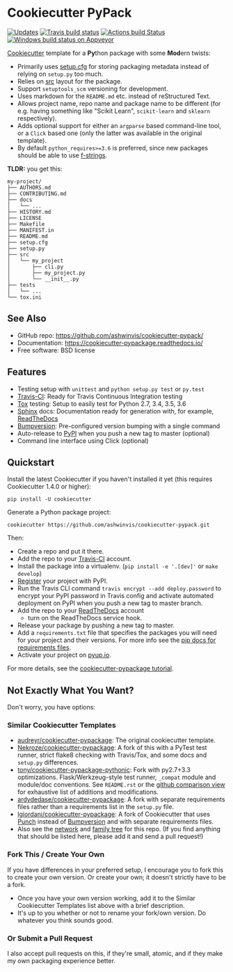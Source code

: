 # Cookiecutter PyPack

[![Updates](https://pyup.io/repos/github/ashwinvis/cookiecutter-pypack/shield.svg)](https://pyup.io/repos/github/ashwinvis/cookiecutter-pypack/)
[![Travis build status](https://travis-ci.org/ashwinvis/cookiecutter-pypack.svg?branch=master)](https://travis-ci.org/ashwinvis/cookiecutter-pypack)
[![Actions build Status](https://github.com/ashwinvis/cookiecutter-pypack/workflows/Python%20package/badge.svg)](https://github.com/ashwinvis/cookiecutter-pypack/actions)
[![Windows build status on
Appveyor](https://ci.appveyor.com/api/projects/status/github/ashwinvis/cookiecutter-pypack?branch=master&svg=true)](https://ci.appveyor.com/project/ashwinvis/cookiecutter-pypack/branch/master)

[Cookiecutter](https://github.com/audreyr/cookiecutter) template for a
**Py**thon package with some **Mod**ern twists:

  - Primarily uses
    [setup.cfg](https://setuptools.readthedocs.io/en/latest/setuptools.html?highlight=setup.cfg#configuring-setup-using-setup-cfg-files)
    for storing packaging metadata instead of relying on
    `setup.py` too much.
  - Relies on [src](https://hynek.me/articles/testing-packaging/) layout
    for the package.
  - Support `setuptools_scm` versioning for development.
  - Uses markdown for the `README.md` etc. instead of reStructured Text.
  - Allows project name, repo name and package name to be different (for
    e.g. having something like "Scikit Learn", `scikit-learn` and
    `sklearn` respectively).
  - Adds optional support for either an `argparse` based command-line
    tool, or a `Click` based one (only the latter was available in the
    original template).
  - By default `python_requires>=3.6` is preferred, since new packages
    should be able to use
    [f-strings](https://docs.python.org/3/tutorial/inputoutput.html#formatted-string-literals).

**TLDR:** you get this:

``` shell
my-project/
├── AUTHORS.md
├── CONTRIBUTING.md
├── docs
│   └── ...
├── HISTORY.md
├── LICENSE
├── Makefile
├── MANIFEST.in
├── README.md
├── setup.cfg
├── setup.py
├── src
│   └── my_project
│       ├── cli.py
│       ├── my_project.py
│       └── __init__.py
├── tests
│   └── ...
└── tox.ini
```

## See Also

  - GitHub repo: <https://github.com/ashwinvis/cookiecutter-pypack/>
  - Documentation: <https://cookiecutter-pypackage.readthedocs.io/>
  - Free software: BSD license

## Features

  - Testing setup with `unittest` and `python setup.py test` or
    `py.test`
  - [Travis-CI](http://travis-ci.org/): Ready for Travis Continuous
    Integration testing
  - [Tox](http://testrun.org/tox/) testing: Setup to easily test for
    Python 2.7, 3.4, 3.5, 3.6
  - [Sphinx](http://sphinx-doc.org/) docs: Documentation ready for
    generation with, for example, [ReadTheDocs](https://readthedocs.io/)
  - [Bumpversion](https://github.com/peritus/bumpversion):
    Pre-configured version bumping with a single command
  - Auto-release to [PyPI](https://pypi.python.org/pypi) when you push a
    new tag to master (optional)
  - Command line interface using Click (optional)

## Quickstart

Install the latest Cookiecutter if you haven't installed it yet (this
requires Cookiecutter 1.4.0 or higher):

    pip install -U cookiecutter

Generate a Python package project:

    cookiecutter https://github.com/ashwinvis/cookiecutter-pypack.git

Then:

  - Create a repo and put it there.
  - Add the repo to your [Travis-CI](http://travis-ci.org/) account.
  - Install the package into a virtualenv. (`pip install -e '.[dev]'` or
    `make develop`)
  - [Register](https://packaging.python.org/distributing/#register-your-project)
    your project with PyPI.
  - Run the Travis CLI command `travis encrypt
    --add deploy.password` to encrypt your PyPI password in Travis
    config and activate automated deployment on PyPI when you push a new
    tag to master branch.
  - Add the repo to your [ReadTheDocs](https://readthedocs.io/) account
    + turn on the ReadTheDocs service hook.
  - Release your package by pushing a new tag to master.
  - Add a `requirements.txt` file that
    specifies the packages you will need for your project and their
    versions. For more info see the [pip docs for requirements
    files](https://pip.pypa.io/en/stable/user_guide/#requirements-files).
  - Activate your project on [pyup.io](https://pyup.io/).

For more details, see the [cookiecutter-pypackage
tutorial](https://cookiecutter-pypackage.readthedocs.io/en/latest/tutorial.html).

## Not Exactly What You Want?

Don't worry, you have options:

### Similar Cookiecutter Templates

  - [audreyr/cookiecutter-pypackage](https://github.com/audreyr/cookiecutter-pypackage):
    The original cookiecutter template.
  - [Nekroze/cookiecutter-pypackage](https://github.com/Nekroze/cookiecutter-pypackage):
    A fork of this with a PyTest test runner, strict flake8 checking
    with Travis/Tox, and some docs and `setup.py` differences.
  - [tony/cookiecutter-pypackage-pythonic](https://github.com/tony/cookiecutter-pypackage-pythonic):
    Fork with py2.7+3.3 optimizations. Flask/Werkzeug-style test runner,
    `_compat` module and module/doc conventions. See `README.rst` or the
    [github comparison
    view](https://github.com/tony/cookiecutter-pypackage-pythonic/compare/audreyr:master...master)
    for exhaustive list of additions and modifications.
  - [ardydedase/cookiecutter-pypackage](https://github.com/ardydedase/cookiecutter-pypackage):
    A fork with separate requirements files rather than a requirements
    list in the `setup.py` file.
  - [lgiordani/cookiecutter-pypackage](https://github.com/lgiordani/cookiecutter-pypackage):
    A fork of Cookiecutter that uses
    [Punch](https://github.com/lgiordani/punch) instead of
    [Bumpversion](https://github.com/peritus/bumpversion) and with
    separate requirements files.
  - Also see the
    [network](https://github.com/ashwinvis/cookiecutter-pypack/network)
    and [family
    tree](https://github.com/ashwinvis/cookiecutter-pypack/network/members)
    for this repo. (If you find anything that should be listed here,
    please add it and send a pull request\!)

### Fork This / Create Your Own

If you have differences in your preferred setup, I encourage you to fork
this to create your own version. Or create your own; it doesn't strictly
have to be a fork.

  - Once you have your own version working, add it to the Similar
    Cookiecutter Templates list above with a brief description.
  - It's up to you whether or not to rename your fork/own version. Do
    whatever you think sounds good.

### Or Submit a Pull Request

I also accept pull requests on this, if they're small, atomic, and if
they make my own packaging experience better.
